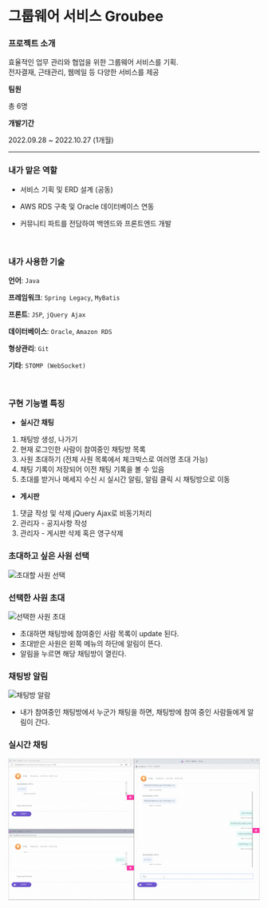 # 그룹웨어 서비스 Groubee


### 프로젝트 소개
효율적인 업무 관리와 협업을 위한 그룹웨어 서비스를 기획. <br>
전자결재, 근태관리, 웹메일 등 다양한 서비스를 제공

**팀원**

총 6명

**개발기간**

2022.09.28 ~ 2022.10.27 (1개월)

---

### 내가 맡은 역할
- 서비스 기획 및 ERD 설계 (공동)

- AWS RDS 구축 및 Oracle 데이터베이스 연동

- 커뮤니티 파트를 전담하여 백엔드와 프론트엔드 개발

<br>

### 내가 사용한 기술

**언어**: `Java`

**프레임워크**: `Spring Legacy`, `MyBatis`

**프론트**: `JSP`, `jQuery Ajax`

**데이터베이스**: `Oracle`, `Amazon RDS`

**형상관리**: `Git`

**기타**: `STOMP (WebSocket)`

<br>

### 구현 기능별 특징

- **실시간 채팅**
1. 채팅방 생성, 나가기
2. 현재 로그인한 사람이 참여중인 채팅방 목록
3. 사원 초대하기 (전체 사원 목록에서 체크박스로 여러명 초대 가능)
4. 채팅 기록이 저장되어 이전 채팅 기록을 볼 수 있음
5. 초대를 받거나 메세지 수신 시 실시간 알림, 알림 클릭 시 채팅방으로 이동
- **게시판**
1. 댓글 작성 및 삭제 jQuery Ajax로 비동기처리
2. 관리자 - 공지사항 작성
3. 관리자 - 게시판 삭제 혹은 영구삭제

### 초대하고 싶은 사원 선택
![초대할 사원 선택](images/select.gif)

### 선택한 사원 초대
![선택한 사원 초대](images/invite.gif)
- 초대하면 채팅방에 참여중인 사람 목록이 update 된다.
- 초대받은 사원은 왼쪽 메뉴의 하단에 알림이 뜬다.
- 알림을 누르면 해당 채팅방이 열린다.


### 채팅방 알림
![채팅방 알람](images/chatAlram.gif)
- 내가 참여중인 채팅방에서 누군가 채팅을 하면, 채팅방에 참여 중인 사람들에게 알림이 간다.

### 실시간 채팅
![메세지를 보내면 다른 사원들에게도 메세지가 오는 모습](images/chat.gif)
